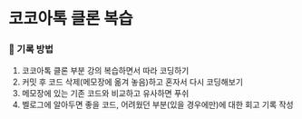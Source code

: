 # 코코아톡 클론 복습

### 📝 기록 방법
  1. 코코아톡 클론 부분 강의 복습하면서 따라 코딩하기
  2. 커밋 후 코드 삭제(메모장에 옮겨 놓음)하고 혼자서 다시 코딩해보기
  3. 메모장에 있는 기존 코드와 비교하고 유사하면 푸쉬
  4. 벨로그에 알아두면 좋을 코드, 어려웠던 부분(있을 경우에만)에 대한 회고 기록 작성
